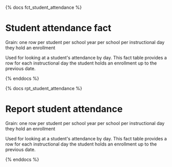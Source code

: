 {% docs fct_student_attendance %}

# Student attendance fact

Grain: one row per student per school year per school per instructional day they hold an enrollment

Used for looking at a student's attendance by day. This fact table provides a row for each instructional day the student holds an enrollment up to the previous date.

{% enddocs %}


{% docs rpt_student_attendance %}

# Report student attendance

Grain: one row per student per school year per school per instructional day they hold an enrollment

Used for looking at a student's attendance by day. This fact table provides a row for each instructional day the student holds an enrollment up to the previous date.

{% enddocs %}
